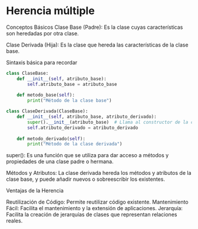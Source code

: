# Herencia múltiple

Conceptos Básicos
Clase Base (Padre): Es la clase cuyas características son heredadas por otra clase.

Clase Derivada (Hija): Es la clase que hereda las características de la clase base.

Sintaxis básica para recordar

```python
class ClaseBase:
    def __init__(self, atributo_base):
        self.atributo_base = atributo_base
    
    def metodo_base(self):
        print("Método de la clase base")

class ClaseDerivada(ClaseBase):
    def __init__(self, atributo_base, atributo_derivado):
        super().__init__(atributo_base)  # Llama al constructor de la clase base
        self.atributo_derivado = atributo_derivado
    
    def metodo_derivado(self):
        print("Método de la clase derivada")


```

super(): Es una función que se utiliza para dar acceso a métodos y propiedades de una clase padre o hermana.

Métodos y Atributos: La clase derivada hereda los métodos y atributos de la clase base, y puede añadir nuevos o sobreescribir los existentes.

Ventajas de la Herencia


Reutilización de Código: Permite reutilizar código existente.
Mantenimiento Fácil: Facilita el mantenimiento y la extensión de aplicaciones.
Jerarquía: Facilita la creación de jerarquías de clases que representan relaciones reales.
